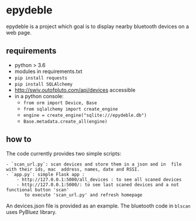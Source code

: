 # epydeble

epydeble is a project which goal is to display nearby bluetooth devices on a web page.

## requirements

   - python > 3.6
   - modules in requirements.txt
   - ``pip install requests``
   - ``pip install SQLAlchemy``
   - http://swiv.outofpluto.com/api/devices accessible
   - in a python console: 
     + ``from orm import Device, Base``
     + ``from sqlalchemy import create_engine``
     + ``engine = create_engine("sqlite:///epydeble.db")``
     + ``Base.metadata.create_all(engine)``

## how to   

The code currently provides two simple scripts:

	- `scan_url.py`: scan devices and store them in a json and in  file with their ids, mac  address, names, date and RSSI.
	- `app.py`: simple Flask app : 
        - http://127.0.0.1:5000/all_devices : to see all scaned devices
        - http://127.0.0.1:5000/: to see last scaned devices and a not functional button 'scan' 
           to execute 'scan_url.py' and refresh homepage
        

An devices.json file is provided as an example.
The bluetooth code in `blscan` uses PyBluez library.


